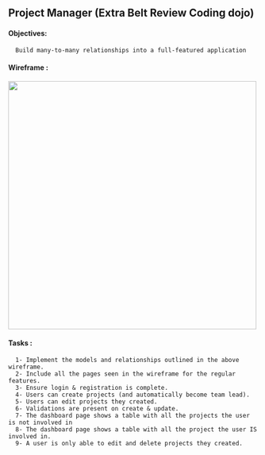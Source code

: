## Project Manager (Extra Belt Review Coding dojo)
#### Objectives:
```
  Build many-to-many relationships into a full-featured application
```
#### Wireframe :
[<img src="https://github.com/MoneemSuibgui/Project-Manager/assets/125930635/cf701be6-3ea0-43fc-960f-08ccefb4ab2f" width="500"  />](./link/to/sql/file)

#### Tasks :
```
  1- Implement the models and relationships outlined in the above wireframe.
  2- Include all the pages seen in the wireframe for the regular features.
  3- Ensure login & registration is complete.
  4- Users can create projects (and automatically become team lead).
  5- Users can edit projects they created.
  6- Validations are present on create & update.
  7- The dashboard page shows a table with all the projects the user is not involved in
  8- The dashboard page shows a table with all the project the user IS involved in.
  9- A user is only able to edit and delete projects they created.
```
